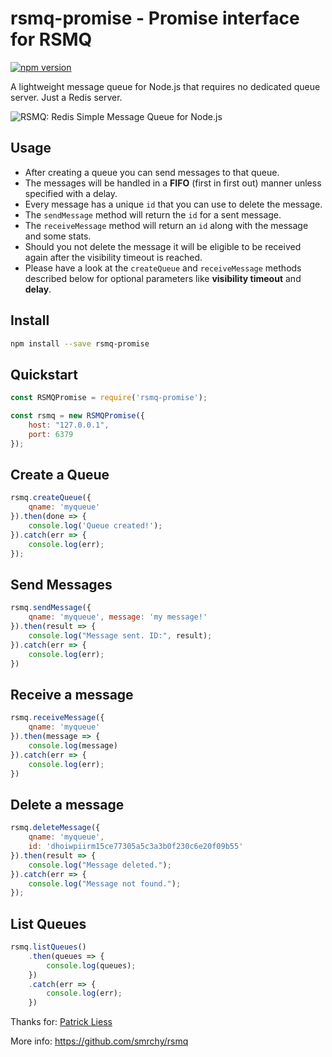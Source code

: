 # rsmq-promise - Promise interface for RSMQ 

[![npm version](https://badge.fury.io/js/rsmq-promise.svg)](https://badge.fury.io/js/rsmq-promise)

A lightweight message queue for Node.js that requires no dedicated queue server. Just a Redis server.

![RSMQ: Redis Simple Message Queue for Node.js](https://img.webmart.de/rsmq_wide.png)

## Usage

* After creating a queue you can send messages to that queue.
* The messages will be handled in a **FIFO** (first in first out) manner unless specified with a delay.
* Every message has a unique `id` that you can use to delete the message. 
* The `sendMessage` method will return the `id` for a sent message.
* The `receiveMessage` method will return an `id` along with the message and some stats.
* Should you not delete the message it will be eligible to be received again after the visibility timeout is reached.
* Please have a look at the `createQueue` and `receiveMessage` methods described below for optional parameters like **visibility timeout** and **delay**.

## Install

```bash
npm install --save rsmq-promise
```

## Quickstart

```javascript
const RSMQPromise = require('rsmq-promise');

const rsmq = new RSMQPromise({
    host: "127.0.0.1", 
    port: 6379
});
```

## Create a Queue

```javascript
rsmq.createQueue({
    qname: 'myqueue'
}).then(done => {
    console.log('Queue created!');
}).catch(err => {
    console.log(err);
});
```

## Send Messages

```javascript
rsmq.sendMessage({
    qname: 'myqueue', message: 'my message!'
}).then(result => {
    console.log("Message sent. ID:", result);
}).catch(err => {
    console.log(err);
})
```

## Receive a message

```javascript
rsmq.receiveMessage({
    qname: 'myqueue'
}).then(message => {
    console.log(message)
}).catch(err => {
    console.log(err);
})
```

## Delete a message

```javascript
rsmq.deleteMessage({
    qname: 'myqueue',
    id: 'dhoiwpiirm15ce77305a5c3a3b0f230c6e20f09b55'
}).then(result => {
    console.log("Message deleted.");	
}).catch(err => {
    console.log("Message not found.");
});
```

## List Queues

```javascript
rsmq.listQueues()
    .then(queues => {
        console.log(queues);
    })
    .catch(err => {
        console.log(err);
    })
```

Thanks for: [Patrick Liess](https://github.com/smrchy)

More info: https://github.com/smrchy/rsmq
